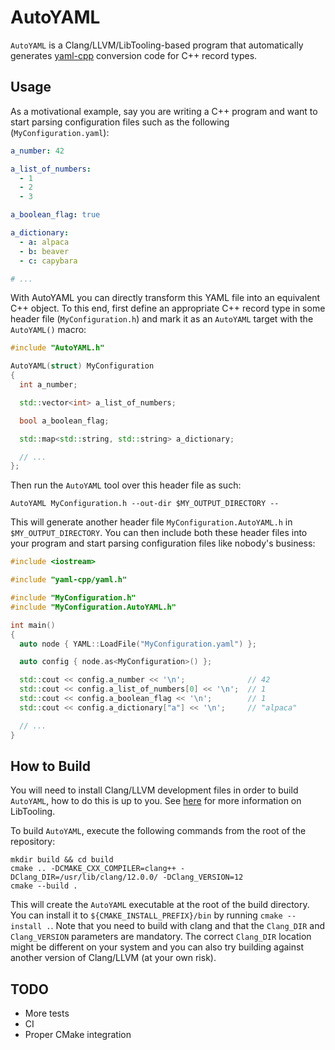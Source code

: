 # AutoYAML

`AutoYAML` is a Clang/LLVM/LibTooling-based program that automatically
generates [yaml-cpp](https://github.com/jbeder/yaml-cpp) conversion code for
C++ record types.

## Usage

As a motivational example, say you are writing a C++ program and want to start
parsing configuration files such as the following (`MyConfiguration.yaml`):

```yaml
a_number: 42

a_list_of_numbers:
  - 1
  - 2
  - 3

a_boolean_flag: true

a_dictionary:
  - a: alpaca
  - b: beaver
  - c: capybara

# ...
```

With AutoYAML you can directly transform this YAML file into an equivalent C++
object. To this end, first define an appropriate C++ record type in some header
file (`MyConfiguration.h`) and mark it as an `AutoYAML` target with the
`AutoYAML()` macro:

```c++
#include "AutoYAML.h"

AutoYAML(struct) MyConfiguration
{
  int a_number;

  std::vector<int> a_list_of_numbers;

  bool a_boolean_flag;

  std::map<std::string, std::string> a_dictionary;

  // ...
};
```

Then run the `AutoYAML` tool over this header file as such:

```
AutoYAML MyConfiguration.h --out-dir $MY_OUTPUT_DIRECTORY --
```

This will generate another header file `MyConfiguration.AutoYAML.h` in
`$MY_OUTPUT_DIRECTORY`. You can then include both these header files into your
program and start parsing configuration files like nobody's business:

```c++
#include <iostream>

#include "yaml-cpp/yaml.h"

#include "MyConfiguration.h"
#include "MyConfiguration.AutoYAML.h"

int main()
{
  auto node { YAML::LoadFile("MyConfiguration.yaml") };

  auto config { node.as<MyConfiguration>() };

  std::cout << config.a_number << '\n';              // 42
  std::cout << config.a_list_of_numbers[0] << '\n';  // 1
  std::cout << config.a_boolean_flag << '\n';        // 1
  std::cout << config.a_dictionary["a"] << '\n';     // "alpaca"

  // ...
}
```

## How to Build

You will need to install Clang/LLVM development files in order to build
`AutoYAML`, how to do this is up to you. See
[here](https://clang.llvm.org/docs/LibTooling.html) for more information on
LibTooling.

To build `AutoYAML`, execute the following commands from the root of the
repository:

```
mkdir build && cd build
cmake .. -DCMAKE_CXX_COMPILER=clang++ -DClang_DIR=/usr/lib/clang/12.0.0/ -DClang_VERSION=12
cmake --build .
```

This will create the `AutoYAML` executable at the root of the build directory.
You can install it to `${CMAKE_INSTALL_PREFIX}/bin` by running `cmake --install
.`. Note that you need to build with clang and that the `Clang_DIR` and
`Clang_VERSION` parameters are mandatory. The correct `Clang_DIR` location
might be different on your system and you can also try building against another
version of Clang/LLVM (at your own risk).

## TODO

* More tests
* CI
* Proper CMake integration
